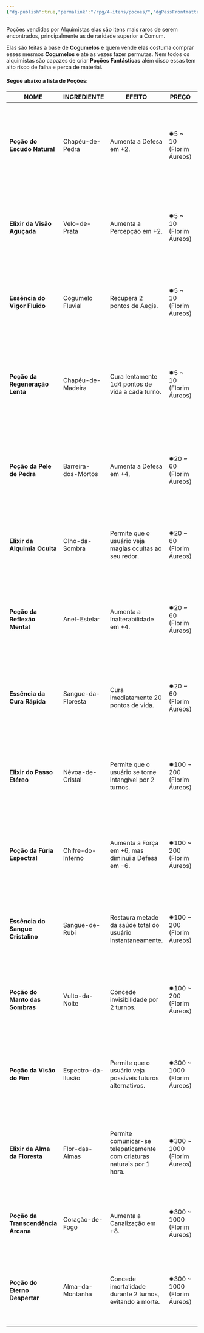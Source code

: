 ```yaml
---
{"dg-publish":true,"permalink":"/rpg/4-itens/pocoes/","dgPassFrontmatter":true}
---
```




Poções vendidas por Alquimistas elas são itens mais raros de serem encontrados, principalmente as de raridade superior a Comum. 

Elas são feitas a base de **Cogumelos** e quem vende elas costuma comprar esses mesmos **Cogumelos** e até as vezes fazer permutas. Nem todos os alquimistas são capazes de criar **Poções Fantásticas** além disso essas tem alto risco de falha e perca de material.

#### Segue abaixo a lista de Poções:

| **NOME**                           | INGREDIENTE         | EFEITO                                                                  | PREÇO                       | RARIDADE   | DESCRIÇÃO                                                                                                                                            |
| ---------------------------------- | ------------------- | ----------------------------------------------------------------------- | --------------------------- | ---------- | ---------------------------------------------------------------------------------------------------------------------------------------------------- |
| **Poção do Escudo Natural**        | Chapéu-de-Pedra     | Aumenta a Defesa em +2.                                                 | ✹5 ~ 10 (Florim Áureos)     | Comum      | Feita com o resistente Chapéu-de-Pedra, esta poção fortalece o corpo do usuário, conferindo maior proteção contra golpes e impactos.                 |
| **Elixir da Visão Aguçada**        | Velo-de-Prata       | Aumenta a Percepção em +2.                                              | ✹5 ~ 10 (Florim Áureos)     | Comum      | Utilizada por caçadores e exploradores, esta poção melhora a visão do usuário, permitindo ver claramente mesmo nas trevas.                           |
| **Essência do Vigor Fluido**       | Cogumelo Fluvial    | Recupera 2 pontos de Aegis.                                             | ✹5 ~ 10 (Florim Áureos)     | Comum      | Com propriedades revitalizantes, esta poção ajuda o usuário a se recuperar mais rapidamente de fadiga e esforço físico.                              |
| **Poção da Regeneração Lenta**     | Chapéu-de-Madeira   | Cura lentamente 1d4 pontos de vida a cada turno.                        | ✹5 ~ 10 (Florim Áureos)     | Comum      | Popular entre aventureiros, esta poção restaura gradualmente a saúde do usuário ao longo do tempo, ideal para quem precisa de recuperação constante. |
| **Poção da Pele de Pedra**         | Barreira-dos-Mortos | Aumenta a Defesa em +4,                                                 | ✹20 ~ 60 (Florim Áureos)    | Raro       | Quando consumida, esta poção endurece a pele do usuário como se fosse pedra, conferindo uma defesa superior contra ataques físicos.                  |
| **Elixir da Alquimia Oculta**      | Olho-da-Sombra      | Permite que o usuário veja magias ocultas ao seu redor.                 | ✹20 ~ 60 (Florim Áureos)    | Raro       | Esta poção concede a habilidade de detectar magias e feitiços invisíveis, útil para quem lida com rituais ou magos inimigos.                         |
| **Poção da Reflexão Mental**       | Anel-Estelar        | Aumenta a Inalterabilidade em +4.                                       | ✹20 ~ 60 (Florim Áureos)    | Raro       | Extraída do misterioso Anel-Estelar, esta poção protege a mente do usuário contra manipulações mentais e feitiços psíquicos.                         |
| **Essência da Cura Rápida**        | Sangue-da-Floresta  | Cura imediatamente 20 pontos de vida.                                   | ✹20 ~ 60 (Florim Áureos)    | Raro       | Concentrado curativo poderoso, esta essência é usada por guerreiros em combate para uma cura rápida e eficiente durante                              |
| **Elixir do Passo Etéreo**         | Névoa-de-Cristal    | Permite que o usuário se torne intangível por 2 turnos.                 | ✹100 ~ 200 (Florim Áureos)  | Épico      | Ao consumir esta poção, o usuário é capaz de atravessar paredes e obstáculos sólidos, tornando-se temporariamente intangível.                        |
| **Poção da Fúria Espectral**       | Chifre-do-Inferno   | Aumenta a Força em +6, mas diminui a Defesa em -6.                      | ✹100 ~ 200 (Florim Áureos)  | Épico      | Esta poção libera uma fúria primitiva, ampliando a força do usuário, mas deixando-o vulnerável devido à perda de foco defensivo.                     |
| **Essência do Sangue Cristalino**  | Sangue-de-Rubi      | Restaura metade da saúde total do usuário instantaneamente.             | ✹100 ~ 200 (Florim Áureos)  | Épico      | Um poderoso elixir de cura, capaz de restaurar uma grande porção da saúde do usuário em um curto período de tempo.                                   |
| **Poção do Manto das Sombras**     | Vulto-da-Noite      | Concede invisibilidade por 2 turnos.                                    | ✹100 ~ 200 (Florim Áureos)  | Épico      | Esta poção permite que o usuário desapareça nas sombras, tornando-se invisível a olhos mortais por um curto período.                                 |
| **Poção da Visão do Fim**          | Espectro-da-Ilusão  | Permite que o usuário veja possíveis futuros alternativos.              | ✹300 ~ 1000 (Florim Áureos) | Fantástico | Esta poção concede visões de futuros alternativos, auxiliando em decisões críticas e oferecendo vislumbres de consequências futuras.                 |
| **Elixir da Alma da Floresta**     | Flor-das-Almas      | Permite comunicar-se telepaticamente com criaturas naturais por 1 hora. | ✹300 ~ 1000 (Florim Áureos) | Fantástico | Quem consome esta poção pode estabelecer uma conexão mental com plantas e animais, facilitando comunicação e entendimento da natureza.               |
| **Poção da Transcendência Arcana** | Coração-de-Fogo     | Aumenta a Canalização em +8.                                            | ✹300 ~ 1000 (Florim Áureos) | Fantástico | Um elixir que amplifica a energia mágica, permitindo ao usuário lançar feitiços com poder muito além do normal.                                      |
| **Poção do Eterno Despertar**      | Alma-da-Montanha    | Concede imortalidade durante 2 turnos, evitando a morte.                | ✹300 ~ 1000 (Florim Áureos) | Fantástico | Este poderoso elixir oferece proteção temporária contra a morte, curando ferimentos mortais por um curto período                                     |




